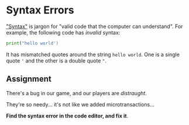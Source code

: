 # Syntax Errors

["Syntax"](https://en.wikipedia.org/wiki/Syntax_(programming_languages)) is jargon for "valid code that the computer can understand". For example, the following code has _invalid_ syntax:

```py
print("hello world')
```

It has mismatched quotes around the string `hello world`. One is a single quote `'` and the other is a double quote `"`.

## Assignment

There's a bug in our game, and our players are _distraught_.

They're so needy... it's not like we added microtransactions...

**Find the syntax error in the code editor, and fix it**.
